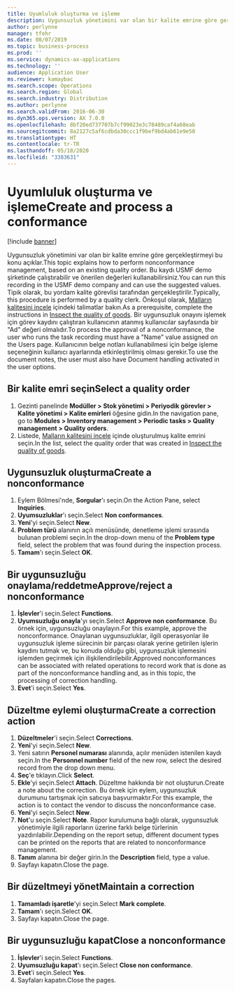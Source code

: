 ```yaml
---
title: Uyumluluk oluşturma ve işleme
description: Uygunsuzluk yönetimini var olan bir kalite emrine göre gerçekleştirmeyi bu konu açıklar.
author: perlynne
manager: tfehr
ms.date: 08/07/2019
ms.topic: business-process
ms.prod: ''
ms.service: dynamics-ax-applications
ms.technology: ''
audience: Application User
ms.reviewer: kamaybac
ms.search.scope: Operations
ms.search.region: Global
ms.search.industry: Distribution
ms.author: perlynne
ms.search.validFrom: 2016-06-30
ms.dyn365.ops.version: AX 7.0.0
ms.openlocfilehash: 8bf20ed737707b7cf99023e3c78489caf4a68eab
ms.sourcegitcommit: 8a2127c5af6cdbda30ccc1f9bef9bd4ab61e9e50
ms.translationtype: HT
ms.contentlocale: tr-TR
ms.lasthandoff: 05/18/2020
ms.locfileid: "3383631"
---
```

# <a name="create-and-process-a-conformance"></a><span data-ttu-id="30f74-103">Uyumluluk oluşturma ve işleme</span><span class="sxs-lookup"><span data-stu-id="30f74-103">Create and process a conformance</span></span>

[!include [banner](../../includes/banner.md)]

<span data-ttu-id="30f74-104">Uygunsuzluk yönetimini var olan bir kalite emrine göre gerçekleştirmeyi bu konu açıklar.</span><span class="sxs-lookup"><span data-stu-id="30f74-104">This topic explains how to perform nonconformance management, based on an existing quality order.</span></span> <span data-ttu-id="30f74-105">Bu kaydı USMF demo şirketinde çalıştırabilir ve önerilen değerleri kullanabilirsiniz.</span><span class="sxs-lookup"><span data-stu-id="30f74-105">You can run this recording in the USMF demo company and can use the suggested values.</span></span> <span data-ttu-id="30f74-106">Tipik olarak, bu yordam kalite görevlisi tarafından gerçekleştirilir.</span><span class="sxs-lookup"><span data-stu-id="30f74-106">Typically, this procedure is performed by a quality clerk.</span></span>  <span data-ttu-id="30f74-107">Önkoşul olarak, [Malların kalitesini incele](https://github.com/MicrosoftDocs/Dynamics-365-Operations/blob/master/articles/supply-chain/inventory/tasks/inspect-quality-goods.md) içindeki talimatlar bakın.</span><span class="sxs-lookup"><span data-stu-id="30f74-107">As a prerequisite, complete the instructions in [Inspect the quality of goods](https://github.com/MicrosoftDocs/Dynamics-365-Operations/blob/master/articles/supply-chain/inventory/tasks/inspect-quality-goods.md).</span></span> <span data-ttu-id="30f74-108">Bir uygunsuzluk onayını işlemek için görev kaydını çalıştıran kullanıcının atanmış kullanıcılar sayfasında bir "Ad" değeri olmalıdır.</span><span class="sxs-lookup"><span data-stu-id="30f74-108">To process the approval of a nonconformance, the user who runs the task recording must have a "Name" value assigned on the Users page.</span></span> <span data-ttu-id="30f74-109">Kullanıcının belge notları kullanabilmesi için belge işleme seçeneğinin kullanıcı ayarlarında etkinleştirilmiş olması gerekir.</span><span class="sxs-lookup"><span data-stu-id="30f74-109">To use the document notes, the user must also have Document handling activated in the user options.</span></span>


## <a name="select-a-quality-order"></a><span data-ttu-id="30f74-110">Bir kalite emri seçin</span><span class="sxs-lookup"><span data-stu-id="30f74-110">Select a quality order</span></span>
1. <span data-ttu-id="30f74-111">Gezinti panelinde **Modüller > Stok yönetimi > Periyodik görevler > Kalite yönetimi > Kalite emirleri** öğesine gidin.</span><span class="sxs-lookup"><span data-stu-id="30f74-111">In the navigation pane, go to **Modules > Inventory management > Periodic tasks > Quality management > Quality orders**.</span></span>
2. <span data-ttu-id="30f74-112">Listede, [Malların kalitesini incele](https://github.com/MicrosoftDocs/Dynamics-365-Operations/blob/master/articles/supply-chain/inventory/tasks/inspect-quality-goods.md) içinde oluşturulmuş kalite emrini seçin.</span><span class="sxs-lookup"><span data-stu-id="30f74-112">In the list, select the quality order that was created in [Inspect the quality of goods](https://github.com/MicrosoftDocs/Dynamics-365-Operations/blob/master/articles/supply-chain/inventory/tasks/inspect-quality-goods.md).</span></span>  

## <a name="create-a-nonconformance"></a><span data-ttu-id="30f74-113">Uygunsuzluk oluşturma</span><span class="sxs-lookup"><span data-stu-id="30f74-113">Create a nonconformance</span></span>
1. <span data-ttu-id="30f74-114">Eylem Bölmesi'nde, **Sorgular**'ı seçin.</span><span class="sxs-lookup"><span data-stu-id="30f74-114">On the Action Pane, select **Inquiries**.</span></span>
2. <span data-ttu-id="30f74-115">**Uyumsuzluklar**'ı seçin.</span><span class="sxs-lookup"><span data-stu-id="30f74-115">Select **Non conformances**.</span></span>
3. <span data-ttu-id="30f74-116">**Yeni**'yi seçin.</span><span class="sxs-lookup"><span data-stu-id="30f74-116">Select **New**.</span></span>
4. <span data-ttu-id="30f74-117">**Problem türü** alanının açılı menüsünde, denetleme işlemi sırasında bulunan problemi seçin.</span><span class="sxs-lookup"><span data-stu-id="30f74-117">In the drop-down menu of the **Problem type** field, select the problem that was found during the inspection process.</span></span>  
5. <span data-ttu-id="30f74-118">**Tamam**'ı seçin.</span><span class="sxs-lookup"><span data-stu-id="30f74-118">Select **OK**.</span></span>

## <a name="approvereject-a-nonconformance"></a><span data-ttu-id="30f74-119">Bir uygunsuzluğu onaylama/reddetme</span><span class="sxs-lookup"><span data-stu-id="30f74-119">Approve/reject a nonconformance</span></span>
1. <span data-ttu-id="30f74-120">**İşlevler**'i seçin.</span><span class="sxs-lookup"><span data-stu-id="30f74-120">Select **Functions**.</span></span>
2. <span data-ttu-id="30f74-121">**Uyumsuzluğu onayla**'yı seçin.</span><span class="sxs-lookup"><span data-stu-id="30f74-121">Select **Approve non conformance**.</span></span> <span data-ttu-id="30f74-122">Bu örnek için, uygunsuzluğu onaylayın.</span><span class="sxs-lookup"><span data-stu-id="30f74-122">For this example, approve the nonconformance.</span></span> <span data-ttu-id="30f74-123">Onaylanan uygunsuzluklar, ilgili operasyonlar ile uygunsuzluk işleme sürecinin bir parçası olarak yerine getirilen işlerin kaydını tutmak ve, bu konuda olduğu gibi, uygunsuzluk işlemesini işlemden geçirmek için ilişkilendirilebilir.</span><span class="sxs-lookup"><span data-stu-id="30f74-123">Approved nonconformances can be associated with related operations to record work that is done as part of the nonconformance handling and, as in this topic, the processing of correction handling.</span></span>  
3. <span data-ttu-id="30f74-124">**Evet**'i seçin.</span><span class="sxs-lookup"><span data-stu-id="30f74-124">Select **Yes**.</span></span>

## <a name="create-a-correction-action"></a><span data-ttu-id="30f74-125">Düzeltme eylemi oluşturma</span><span class="sxs-lookup"><span data-stu-id="30f74-125">Create a correction action</span></span>
1. <span data-ttu-id="30f74-126">**Düzeltmeler**'i seçin.</span><span class="sxs-lookup"><span data-stu-id="30f74-126">Select **Corrections**.</span></span>
2. <span data-ttu-id="30f74-127">**Yeni**'yi seçin.</span><span class="sxs-lookup"><span data-stu-id="30f74-127">Select **New**.</span></span>
3. <span data-ttu-id="30f74-128">Yeni satırın **Personel numarası** alanında, açılır menüden istenilen kaydı seçin.</span><span class="sxs-lookup"><span data-stu-id="30f74-128">In the **Personnel number** field of the new row, select the desired record from the drop down menu.</span></span>
4. <span data-ttu-id="30f74-129">**Seç**'e tıklayın.</span><span class="sxs-lookup"><span data-stu-id="30f74-129">Click **Select**.</span></span>
5. <span data-ttu-id="30f74-130">**Ekle**'yi seçin.</span><span class="sxs-lookup"><span data-stu-id="30f74-130">Select **Attach**.</span></span> <span data-ttu-id="30f74-131">Düzeltme hakkında bir not oluşturun.</span><span class="sxs-lookup"><span data-stu-id="30f74-131">Create a note about the correction.</span></span> <span data-ttu-id="30f74-132">Bu örnek için eylem, uygunsuzluk durumunu tartışmak için satıcıya başvurmaktır.</span><span class="sxs-lookup"><span data-stu-id="30f74-132">For this example, the action is to contact the vendor to discuss the nonconformance case.</span></span>  
6. <span data-ttu-id="30f74-133">**Yeni**'yi seçin.</span><span class="sxs-lookup"><span data-stu-id="30f74-133">Select **New**.</span></span>
7. <span data-ttu-id="30f74-134">**Not**'u seçin.</span><span class="sxs-lookup"><span data-stu-id="30f74-134">Select **Note**.</span></span> <span data-ttu-id="30f74-135">Rapor kurulumuna bağlı olarak, uygunsuzluk yönetimiyle ilgili raporların üzerine farklı belge türlerinin yazdırılabilir.</span><span class="sxs-lookup"><span data-stu-id="30f74-135">Depending on the report setup, different document types can be printed on the reports that are related to nonconformance management.</span></span>  
8. <span data-ttu-id="30f74-136">**Tanım** alanına bir değer girin.</span><span class="sxs-lookup"><span data-stu-id="30f74-136">In the **Description** field, type a value.</span></span>
9. <span data-ttu-id="30f74-137">Sayfayı kapatın.</span><span class="sxs-lookup"><span data-stu-id="30f74-137">Close the page.</span></span>

## <a name="maintain-a-correction"></a><span data-ttu-id="30f74-138">Bir düzeltmeyi yönet</span><span class="sxs-lookup"><span data-stu-id="30f74-138">Maintain a correction</span></span>
1. <span data-ttu-id="30f74-139">**Tamamladı işaretle**'yi seçin.</span><span class="sxs-lookup"><span data-stu-id="30f74-139">Select **Mark complete**.</span></span>
2. <span data-ttu-id="30f74-140">**Tamam**'ı seçin.</span><span class="sxs-lookup"><span data-stu-id="30f74-140">Select **OK**.</span></span>
3. <span data-ttu-id="30f74-141">Sayfayı kapatın.</span><span class="sxs-lookup"><span data-stu-id="30f74-141">Close the page.</span></span>

## <a name="close-a-nonconformance"></a><span data-ttu-id="30f74-142">Bir uygunsuzluğu kapat</span><span class="sxs-lookup"><span data-stu-id="30f74-142">Close a nonconformance</span></span>
1. <span data-ttu-id="30f74-143">**İşlevler**'i seçin.</span><span class="sxs-lookup"><span data-stu-id="30f74-143">Select **Functions**.</span></span>
2. <span data-ttu-id="30f74-144">**Uyumsuzluğu kapat**'ı seçin.</span><span class="sxs-lookup"><span data-stu-id="30f74-144">Select **Close non conformance**.</span></span>
3. <span data-ttu-id="30f74-145">**Evet**'i seçin.</span><span class="sxs-lookup"><span data-stu-id="30f74-145">Select **Yes**.</span></span>
4. <span data-ttu-id="30f74-146">Sayfaları kapatın.</span><span class="sxs-lookup"><span data-stu-id="30f74-146">Close the pages.</span></span>
